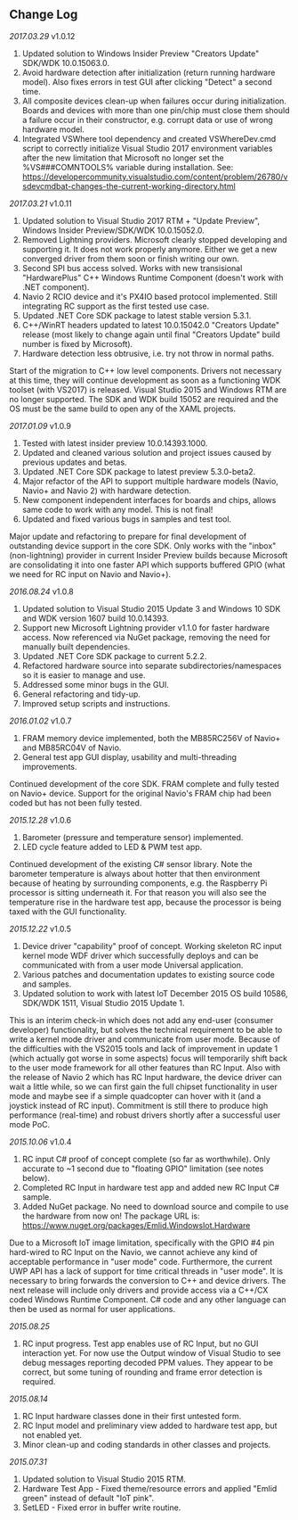 ## Change Log

*2017.03.29* v1.0.12

1. Updated solution to Windows Insider Preview "Creators Update" SDK/WDK 10.0.15063.0.
2. Avoid hardware detection after initialization (return running hardware model). Also fixes errors in test GUI after clicking "Detect" a second time.
3. All composite devices clean-up when failures occur during initialization. Boards and devices with more than one pin/chip must close them should a failure occur in their constructor, e.g. corrupt data or use of wrong hardware model.
4. Integrated VSWhere tool dependency and created VSWhereDev.cmd script to correctly initialize Visual Studio 2017 environment variables after the new limitation that Microsoft no longer set the %VS###COMNTOOLS% variable during installation. See: https://developercommunity.visualstudio.com/content/problem/26780/vsdevcmdbat-changes-the-current-working-directory.html


*2017.03.21* v1.0.11

1. Updated solution to Visual Studio 2017 RTM + "Update Preview", Windows Insider Preview/SDK/WDK 10.0.15052.0.
2. Removed Lightning providers. Microsoft clearly stopped developing and supporting it. It does not work properly anymore. Either we get a new converged driver from them soon or finish writing our own.
3. Second SPI bus access solved. Works with new transisional "HardwarePlus" C++ Windows Runtime Component (doesn't work with .NET component).
4. Navio 2 RCIO device and it's PX4IO based protocol implemented. Still integrating RC support as the first tested use case.
5. Updated .NET Core SDK package to latest stable version 5.3.1.
6. C++/WinRT headers updated to latest 10.0.15042.0 "Creators Update" release (most likely to change again until final "Creators Update" build number is fixed by Microsoft).
7. Hardware detection less obtrusive, i.e. try not throw in normal paths.

Start of the migration to C++ low level components. Drivers not necessary at this time, they will continue development as soon as a functioning WDK toolset (with VS2017) is released.
Visual Studio 2015 and Windows RTM are no longer supported. The SDK and WDK build 15052 are required and the OS must be the same build to open any of the XAML projects.


*2017.01.09* v1.0.9

1. Tested with latest insider preview 10.0.14393.1000.
2. Updated and cleaned various solution and project issues caused by previous updates and betas.
3. Updated .NET Core SDK package to latest preview 5.3.0-beta2.
4. Major refactor of the API to support multiple hardware models (Navio, Navio+ and Navio 2) with hardware detection.
5. New component independent interfaces for boards and chips, allows same code to work with any model. This is not final!
6. Updated and fixed various bugs in samples and test tool.

Major update and refactoring to prepare for final development of outstanding device support in the core SDK.
Only works with the "inbox" (non-lightning) provider in current Insider Preview builds because Microsoft are consolidating it into one faster API which supports buffered GPIO (what we need for RC input on Navio and Navio+).


*2016.08.24* v1.0.8

1. Updated solution to Visual Studio 2015 Update 3 and Windows 10 SDK and WDK version 1607 build 10.0.14393.
2. Support new Microsoft Lightning provider v1.1.0 for faster hardware access. Now referenced via NuGet package, removing the need for manually built dependencies.
3. Updated .NET Core SDK package to current 5.2.2.
4. Refactored hardware source into separate subdirectories/namespaces so it is easier to manage and use.
5. Addressed some minor bugs in the GUI.
6. General refactoring and tidy-up.
7. Improved setup scripts and instructions.


*2016.01.02* v1.0.7

1. FRAM memory device implemented, both the MB85RC256V of Navio+ and MB85RC04V of Navio.
2. General test app GUI display, usability and multi-threading improvements.

Continued development of the core SDK. FRAM complete and fully tested on Navio+ device. Support for the original Navio's FRAM chip had been coded but has not been fully tested.


*2015.12.28* v1.0.6

1. Barometer (pressure and temperature sensor) implemented.
2. LED cycle feature added to LED & PWM test app.

Continued development of the existing C# sensor library. Note the barometer temperature is always about hotter that then environment because of heating by surrounding components, e.g. the Raspberry Pi processor is sitting underneath it. For that reason you will also see the temperature rise in the hardware test app, because the processor is being taxed with the GUI functionality.


*2015.12.22* v1.0.5
 
1. Device driver "capability" proof of concept. Working skeleton RC input kernel mode WDF driver which successfully deploys and can be communicated with from a user mode Universal application.
2. Various patches and documentation updates to existing source code and samples.
3. Updated solution to work with latest IoT December 2015 OS build 10586, SDK/WDK 1511, Visual Studio 2015 Update 1.
 
This is an interim check-in which does not add any end-user (consumer developer) functionality, but solves the technical requirement to be able to write a kernel mode driver and communicate from user mode.
Because of the difficulties with the VS2015 tools and lack of improvement in update 1 (which actually got worse in some aspects) focus will temporarily shift back to the user mode framework for all other features than RC Input.
Also with the release of Navio 2 which has RC Input hardware, the device driver can wait a little while, so we can first gain the full chipset functionality in user mode and maybe see if a simple quadcopter can hover with it (and a joystick instead of RC input).
Commitment is still there to produce high performance (real-time) and robust drivers shortly after a successful user mode PoC.


*2015.10.06* v1.0.4

1. RC input C# proof of concept complete (so far as worthwhile). Only accurate to ~1 second due to "floating GPIO" limitation (see notes below). 
2. Completed RC Input in hardware test app and added new RC Input C# sample.
3. Added NuGet package. No need to download source and compile to use the hardware from now on! The package URL is: https://www.nuget.org/packages/Emlid.WindowsIot.Hardware

Due to a Microsoft IoT image limitation, specifically with the GPIO #4 pin hard-wired to RC Input on the Navio, we cannot achieve any kind of acceptable performance in "user mode" code.
Furthermore, the current UWP API has a lack of support for time critical threads in "user mode". It is necessary to bring forwards the conversion to C++ and device drivers.
The next release will include only drivers and provide access via a C++/CX coded Windows Runtime Component. C# code and any other language can then be used as normal for user applications.


*2015.08.25*

1. RC input progress. Test app enables use of RC Input, but no GUI interaction yet. For now use the Output window of Visual Studio to see debug messages reporting decoded PPM values. They appear to be correct, but some tuning of rounding and frame error detection is required.


*2015.08.14*

1. RC Input hardware classes done in their first untested form.
2. RC Input model and preliminary view added to hardware test app, but not enabled yet.
3. Minor clean-up and coding standards in other classes and projects.


*2015.07.31*

1. Updated solution to Visual Studio 2015 RTM.
2. Hardware Test App - Fixed theme/resource errors and applied "Emlid green" instead of default "IoT pink".
3. SetLED - Fixed error in buffer write routine.
